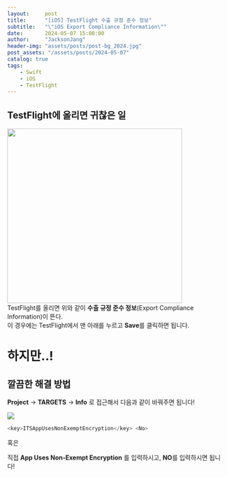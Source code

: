```yaml
---
layout:     post
title:      "[iOS] TestFlight 수출 규정 준수 정보"
subtitle:   "\"iOS Export Compliance Information\""
date:       2024-05-07 15:00:00
author:     "JacksonJang"
header-img: "assets/posts/post-bg_2024.jpg"
post_assets: "/assets/posts/2024-05-07"
catalog: true
tags:
    - Swift
    - iOS
    - TestFlight
---
```


## TestFlight에 올리면 귀찮은 일
<img src="{{ page.post_assets }}/export_compliance.png" style="height:400px" /> <br />
TestFlight를 올리면 위와 같이 **수출 규정 준수 정보**(Export Compliance Information)이 뜬다.
<br />
이 경우에는 TestFlight에서 맨 아래를 누르고 **Save**를 클릭하면 됩니다.

<h1>
하지만..!
</h1>

## 깔끔한 해결 방법
**Project** -> **TARGETS** -> **Info** 로 접근해서 다음과 같이 바꿔주면 됩니다!

<img src="{{ page.post_assets }}/info.png" /> <br />

```swift
<key>ITSAppUsesNonExemptEncryption</key> <No>
```

혹은

직접 **App Uses Non-Exempt Encryption** 를 입력하시고, **NO**를 입력하시면 됩니다!
